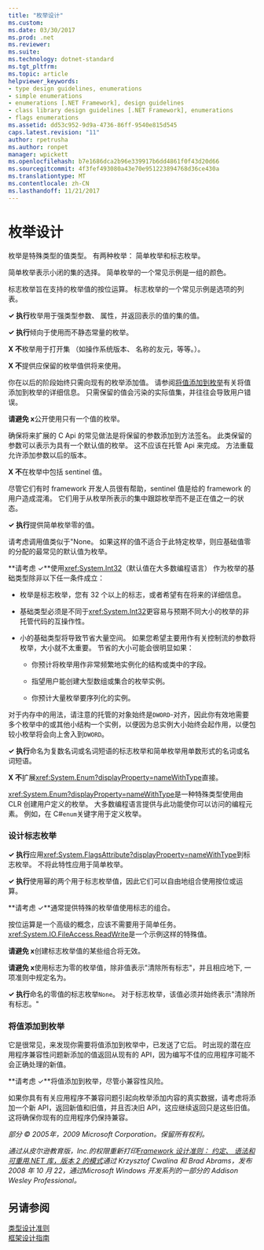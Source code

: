 ```yaml
---
title: "枚举设计"
ms.custom: 
ms.date: 03/30/2017
ms.prod: .net
ms.reviewer: 
ms.suite: 
ms.technology: dotnet-standard
ms.tgt_pltfrm: 
ms.topic: article
helpviewer_keywords:
- type design guidelines, enumerations
- simple enumerations
- enumerations [.NET Framework], design guidelines
- class library design guidelines [.NET Framework], enumerations
- flags enumerations
ms.assetid: dd53c952-9d9a-4736-86ff-9540e815d545
caps.latest.revision: "11"
author: rpetrusha
ms.author: ronpet
manager: wpickett
ms.openlocfilehash: b7e1686dca2b96e339917b6dd4861f0f43d20d66
ms.sourcegitcommit: 4f3fef493080a43e70e951223894768d36ce430a
ms.translationtype: MT
ms.contentlocale: zh-CN
ms.lasthandoff: 11/21/2017
---
```

# <a name="enum-design"></a>枚举设计
枚举是特殊类型的值类型。 有两种枚举： 简单枚举和标志枚举。  
  
 简单枚举表示小闭的集的选择。 简单枚举的一个常见示例是一组的颜色。  
  
 标志枚举旨在支持的枚举值的按位运算。 标志枚举的一个常见示例是选项的列表。  
  
 **✓ 执行**枚举用于强类型参数、 属性，并返回表示的值的集的值。  
  
 **✓ 执行**倾向于使用而不静态常量的枚举。  
  
 **X 不**枚举用于打开集 （如操作系统版本、 名称的友元，等等。）。  
  
 **X 不**提供应保留的枚举值供将来使用。  
  
 你在以后的阶段始终只需向现有的枚举添加值。 请参阅[将值添加到枚举](#add_value)有关将值添加到枚举的详细信息。 只需保留的值会污染的实际值集，并往往会导致用户错误。  
  
 **请避免 x**公开使用只有一个值的枚举。  
  
 确保将来扩展的 C Api 的常见做法是将保留的参数添加到方法签名。 此类保留的参数可以表示为具有一个默认值的枚举。 这不应该在托管 Api 来完成。 方法重载允许添加参数以后的版本。  
  
 **X 不**在枚举中包括 sentinel 值。  
  
 尽管它们有时 framework 开发人员很有帮助，sentinel 值是给的 framework 的用户造成混淆。 它们用于从枚举所表示的集中跟踪枚举而不是正在值之一的状态。  
  
 **✓ 执行**提供简单枚举零的值。  
  
 请考虑调用值类似于"None。 如果这样的值不适合于此特定枚举，则应基础值零的分配的最常见的默认值为枚举。  
  
 **请考虑 ✓**使用<xref:System.Int32>（默认值在大多数编程语言） 作为枚举的基础类型除非以下任一条件成立：  
  
-   枚举是标志枚举，您有 32 个以上的标志，或者希望有在将来的详细信息。  
  
-   基础类型必须是不同于<xref:System.Int32>更容易与预期不同大小的枚举的非托管代码的互操作性。  
  
-   小的基础类型将导致节省大量空间。 如果您希望主要用作有关控制流的参数将枚举，大小就不太重要。 节省的大小可能会很明显如果：  
  
    -   你预计将枚举用作非常频繁地实例化的结构或类中的字段。  
  
    -   指望用户能创建大型数组或集合的枚举实例。  
  
    -   你预计大量枚举要序列化的实例。  
  
 对于内存中的用法，请注意的托管的对象始终是`DWORD`-对齐，因此你有效地需要多个枚举中的或其他小结构一个实例，以便因为总实例大小始终会起作用，以便包较小枚举将会向上舍入到`DWORD`。  
  
 **✓ 执行**命名为复数名词或名词短语的标志枚举和简单枚举用单数形式的名词或名词短语。  
  
 **X 不**扩展<xref:System.Enum?displayProperty=nameWithType>直接。  
  
 <xref:System.Enum?displayProperty=nameWithType>是一种特殊类型使用由 CLR 创建用户定义的枚举。 大多数编程语言提供与此功能使你可以访问的编程元素。 例如，在 C#`enum`关键字用于定义枚举。  
  
<a name="design"></a>   
### <a name="designing-flag-enums"></a>设计标志枚举  
 **✓ 执行**应用<xref:System.FlagsAttribute?displayProperty=nameWithType>到标志枚举。 不将此特性应用于简单枚举。  
  
 **✓ 执行**使用幂的两个用于标志枚举值，因此它们可以自由地组合使用按位或运算。  
  
 **请考虑 ✓**通常提供特殊的枚举值使用标志的组合。  
  
 按位运算是一个高级的概念，应该不需要用于简单任务。 <xref:System.IO.FileAccess.ReadWrite>是一个示例这样的特殊值。  
  
 **请避免 x**创建标志枚举值的某些组合将无效。  
  
 **请避免 x**使用标志为零的枚举值，除非值表示"清除所有标志"，并且相应地下, 一项准则中规定名为。  
  
 **✓ 执行**命名的零值的标志枚举`None`。 对于标志枚举，该值必须并始终表示"清除所有标志。"  
  
<a name="add_value"></a>   
### <a name="adding-value-to-enums"></a>将值添加到枚举  
 它是很常见，来发现你需要将值添加到枚举中，已发送了它后。 时出现的潜在应用程序兼容性问题新添加的值返回从现有的 API，因为编写不佳的应用程序可能不会正确处理的新值。  
  
 **请考虑 ✓**将值添加到枚举，尽管小兼容性风险。  
  
 如果你具有有关应用程序不兼容问题引起向枚举添加内容的真实数据，请考虑将添加一个新 API，返回新值和旧值，并且否决旧 API，这应继续返回只是这些旧值。 这将确保你现有的应用程序仍保持兼容。  
  
 *部分 © 2005年，2009 Microsoft Corporation。保留所有权利。*  
  
 *通过从皮尔逊教育版，Inc.的权限重新打印[Framework 设计准则： 约定、 语法和可重用.NET 库，版本 2 的模式](http://www.informit.com/store/framework-design-guidelines-conventions-idioms-and-9780321545619)通过 Krzysztof Cwalina 和 Brad Abrams，发布 2008 年 10 月 22，通过Microsoft Windows 开发系列的一部分的 Addison Wesley Professional。*  
  
## <a name="see-also"></a>另请参阅  
 [类型设计准则](../../../docs/standard/design-guidelines/type.md)  
 [框架设计指南](../../../docs/standard/design-guidelines/index.md)
